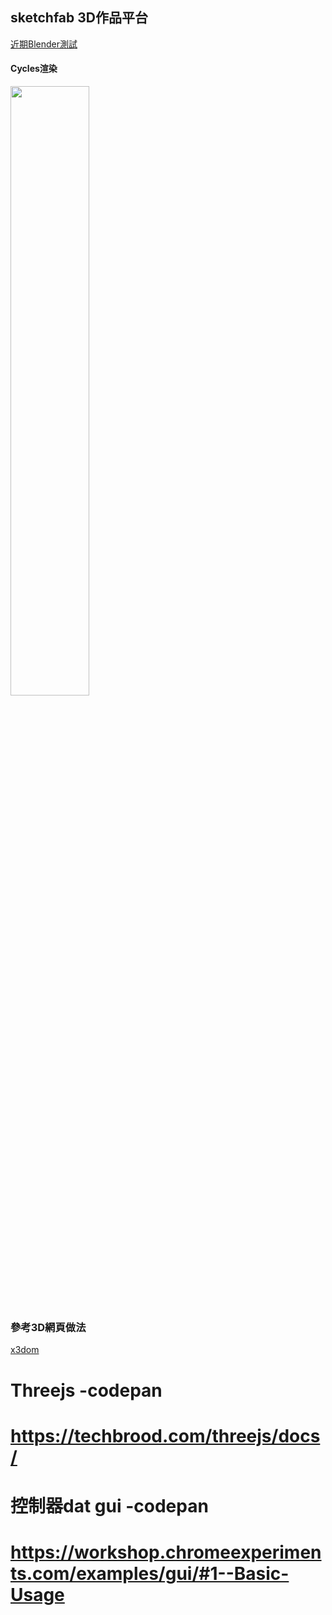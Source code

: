 
## sketchfab 3D作品平台
[近期Blender測試](https://sketchfab.com/twblackbear)
#### Cycles渲染
<img src="https://tw-blackbear.github.io/3D-Test/Streetview.jpg" width="50%" height="50%"></img> 


### 參考3D網頁做法
 
[x3dom](http://www.x3dom.org)

# Threejs -codepan
# https://techbrood.com/threejs/docs/

# 控制器dat gui -codepan
# https://workshop.chromeexperiments.com/examples/gui/#1--Basic-Usage

